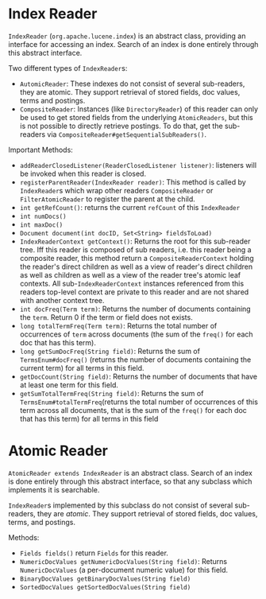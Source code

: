 # Index Reader
`IndexReader` (`org.apache.lucene.index`) is an abstract class, providing
an interface for accessing an index.  Search of an index is done entirely
through this abstract interface.

Two different types of `IndexReader`s:
* `AutomicReader`: These indexes do not consist of several sub-readers,
  they are atomic. They support retrieval of stored fields, doc values,
  terms and postings. 
* `CompositeReader`: Instances (like `DirectoryReader`) of this reader can
  only be used to get stored fields from the underlying `AtomicReaders`,
  but this is not possible to directly retrieve postings. To do that, get
  the sub-readers via `CompositeReader#getSequentialSubReaders()`.

Important Methods:
* `addReaderClosedListener(ReaderClosedListener listener)`: listeners will
  be invoked when this reader is closed. 
* `registerParentReader(IndexReader reader)`: This method is called by
  `IndexReader`s which wrap other readers `CompositeReader` or
  `FilterAtomicReader` to register the parent at the child.
* `int getRefCount()`: returns the current `refCount` of this `IndexReader`
* `int numDocs()`
* `int maxDoc()`
* `Document document(int docID, Set<String> fieldsToLoad)`
* `IndexReaderContext getContext()`: Returns the root for this sub-reader
  tree.  Iff this reader is composed of sub readers, i.e. this reader
  being a composite reader, this method return a `CompositeReaderContext`
  holding the reader's direct children as well as a view of reader's
  direct children as well as children as well as a view of the reader
  tree's atomic leaf contexts. All sub-`IndexReaderContext` instances
  referenced from this readers top-level context are private to this
  reader and are not shared with another context tree.
* `int docFreq(Term term)`: Returns the number of documents containing the
  `term`. Return 0 if the term or field does not exists. 
* `long totalTermFreq(Term term)`: Returns the total number of occurrences
  of `term` across documents (the sum of the `freq()` for each doc that
  has this term). 
* `long getSumDocFreq(String field)`: Returns the sum of
  `TermsEnum#docFreq()` (returns the number of documents containing the
  current term) for all terms in this field.
* `getDocCount(String field)`: Returns the number of documents that have
  at least one term for this field.
* `getSumTotalTermFreq(String field)`: Returns the sum of
  `TermsEnum#totalTermFreq`(returns the total number of occurrences of
  this term across all documents, that is the sum of the `freq()` for each
  doc that has this term) for all terms in this field

# Atomic Reader
`AtomicReader extends IndexReader` is an abstract class. Search of an
index is done entirely through this abstract interface, so that any
subclass which implements it is searchable.

`IndexReader`s implemented by this subclass do not consist of several
sub-readers, they are *atomic*. They support retrieval of stored fields,
doc values, terms, and postings.

Methods:
* `Fields fields()` return `Fields` for this reader. 
* `NumericDocValues getNumericDocValues(String field)`: Returns
  `NumericDocValues` (a per-document numeric value) for this field. 
* `BinaryDocValues getBinaryDocValues(String field)`
* `SortedDocValues getSortedDocValues(String field)`
